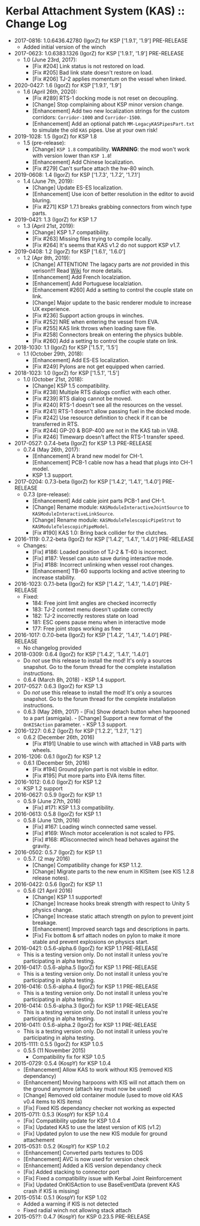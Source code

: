 # Kerbal Attachment System (KAS) :: Change Log

* 2017-0816: 1.0.6436.42780 (IgorZ) for KSP ['1.9.1', '1.9'] PRE-RELEASE
	+ Added initial version of the winch
* 2017-0623: 1.0.6383.1326 (IgorZ) for KSP ['1.9.1', '1.9'] PRE-RELEASE
	+ 1.0 (June 23rd, 2017):
		- [Fix #204] Link status is not restored on load.
		- [Fix #205] Bad link state doesn't restore on load.
		- [Fix #206] TJ-2 applies momentum on the vessel when linked.
* 2020-0427: 1.6 (IgorZ) for KSP ['1.9.1', '1.9']
	+ 1.6 (April 26th, 2020):
		- [Fix #289] RTS-1 docking mode is not reset on decoupling.
		- [Change] Stop complaining about KSP minor version change.
		- [Enhancement] Add two new localization strings for the custom corridors: `Corridor-1000` and `Corridor-1500`.
		- [Enhancement] Add an optional patch `MM-LegacyKASPipesPart.txt` to simulate the old `KAS` pipes. Use at your own risk!
* 2019-1028: 1.5 (IgorZ) for KSP 1.8
	+ 1.5 (pre-release):
		- [Change] `KSP 1.8` compatibility. __WARNING__: the mod won't work with version lower than `KSP 1.8`!
		- [Enhancement] Add Chinese localization.
		- [Fix #279] Can't surface attach the hw-80 winch.
* 2019-0608: 1.4 (IgorZ) for KSP ['1.7.3', '1.7.2', '1.7.1']
	+ 1.4 (June 7th, 2019):
		- [Change] Update ES-ES localization.
		- [Enhancement] Use icon of better resolution in the editor to avoid bluring.
		- [Fix #271] KSP 1.7.1 breaks grabbing connectors from winch type parts.
* 2019-0421: 1.3 (IgorZ) for KSP 1.7
	+ 1.3 (April 21st, 2019):
		- [Change] KSP 1.7 compatibility.
		- [Fix #263] Missing files trying to compile locally.
		- [Fix #264] It's seems that KAS v1.2 do not support KSP v1.7.
* 2019-0408: 1.2 (IgorZ) for KSP ['1.6.1', '1.6.0']
	+ 1.2 (Apr 8th, 2019):
		- [Change] ATTENTION! The lagacy parts are _not_ provided in this verison!!! Read [Wiki](https://github.com/ihsoft/KAS/wiki/Legacy-parts-destiny) for more details.
		- [Enhancement] Add French localziation.
		- [Enhancement] Add Portuguese localziation.
		- [Enhancement #260] Add a setting to control the couple state on link.
		- [Change] Major update to the basic renderer module to increase UX experience.
		- [Fix #236] Support action groups in winches.
		- [Fix #252] NRE when entering the vessel from EVA.
		- [Fix #255] KAS link throws when loading save file.
		- [Fix #258] Connectors break on entering the physics bubble.
		- [Fix #260] Add a setting to control the couple state on link.
* 2018-1030: 1.1 (IgorZ) for KSP ['1.5.1', '1.5']
	+ 1.1 (October 29th, 2018):
		- [Enhancement] Add ES-ES localization.
		- [Fix #249] Pylons are not get equipped when carried.
* 2018-1023: 1.0 (IgorZ) for KSP ['1.5.1', '1.5']
	+ 1.0 (October 21st, 2018):
		- [Change] KSP 1.5 compatibility.
		- [Fix #238] Multiple RTS dialogs conflict with each other.
		- [Fix #239] RTS dialog cannot be moved.
		- [Fix #240] RTS-1 doesn't see all the resources on the vessel.
		- [Fix #241] RTS-1 doesn't allow passing fuel in the docked mode.
		- [Fix #242] Use resource definition to check if it can be transferred in RTS.
		- [Fix #244] GP-20 & BGP-400 are not in the KAS tab in VAB.
		- [Fix #246] Timewarp doesn't affect the RTS-1 transfer speed.
* 2017-0527: 0.7.4-beta (IgorZ) for KSP 1.3 PRE-RELEASE
	+ 0.7.4 (May 26th, 2017):
		- [Enhancement] A brand new model for CH-1.
		- [Enhancement] PCB-1 cable now has a head that plugs into CH-1 model.
		- KSP 1.3 support.
* 2017-0204: 0.7.3-beta (IgorZ) for KSP ['1.4.2', '1.4.1', '1.4.0'] PRE-RELEASE
	+ 0.7.3 (pre-release):
		- [Enhancement] Add cable joint parts PCB-1 and CH-1.
		- [Change] Rename module: `KASModuleInteractiveJointSource` to `KASModuleInteractiveLinkSource`.
		- [Change] Rename module: `KASModuleTelescopicPipeStrut` to `KASModuleTelescopicPipeModel`.
		- [Fix #190] KAS 1.0: Bring back collider for the clutches.
* 2016-1119: 0.7.2-beta (IgorZ) for KSP ['1.4.2', '1.4.1', '1.4.0'] PRE-RELEASE
	+ Changes:
		- [Fix] #186: Loaded position of TJ-2 & T-60 is incorrect.
		- [Fix] #187: Vessel can auto save during interactive mode.
		- [Fix] #188: Incorrect unlinking when vessel root changes.
		- [Enhancement] TB-60 supports locking and active steering to increase stability.
* 2016-1023: 0.7.1-beta (IgorZ) for KSP ['1.4.2', '1.4.1', '1.4.0'] PRE-RELEASE
	+ Fixed:
		- 184: Free joint limit angles are checked incorrectly
		- 183: TJ-2 context menu doesn't update correctly
		- 182: TJ-2 incorrectly restores state on load
		- 181: ESC opens pause menu when in interactive mode
		- 177: Free joint stops working as free
* 2016-1017: 0.7.0-beta (IgorZ) for KSP ['1.4.2', '1.4.1', '1.4.0'] PRE-RELEASE
	+ No changelog provided
* 2018-0309: 0.6.4 (IgorZ) for KSP ['1.4.2', '1.4.1', '1.4.0']
	+ Do _not_ use this release to install the mod! It's only a sources snapshot. Go to the forum thread for the complete installation instructions.
	+ 0.6.4 (March 8h, 2018)
			- KSP 1.4 support.
* 2017-0527: 0.6.3 (IgorZ) for KSP 1.3
	+ Do _not_ use this release to install the mod! It's only a sources snapshot. Go to the forum thread for the complete installation instructions.
	+ 0.6.3 (May 26th, 2017)
			- [Fix] Show detach button when harpooned to a part (asmigala).
			- [Change] Support a new format of the `OnKISAction` parameter.
			- KSP 1.3 support.
* 2016-1227: 0.6.2 (IgorZ) for KSP ['1.2.2', '1.2.1', '1.2']
	+ 0.6.2 (December 26th, 2016)
		- [Fix #191] Unable to use winch with attached in VAB parts with wheels.
* 2016-1206: 0.6.1 (IgorZ) for KSP 1.2
	+ 0.6.1 (December 5th, 2016)
		- [Fix #194] Ground pylon part is not visible in editor.
		- [Fix #195] Put more parts into EVA items filter.
* 2016-1012: 0.6.0 (IgorZ) for KSP 1.2
	+ KSP 1.2 support
* 2016-0627: 0.5.9 (IgorZ) for KSP 1.1
	+ 0.5.9 (June 27th, 2016)
		- [Fix] #171: KSP 1.1.3 compatibility.
* 2016-0613: 0.5.8 (IgorZ) for KSP 1.1
	+ 0.5.8 (June 12th, 2016)
		- [Fix] #167: Loading winch connected same vessel.
		- [Fix] #169: Winch motor acceleration is not scaled to FPS.
		- [Fix] #168: #Disconnected winch head behaves against the gravity.
* 2016-0502: 0.5.7 (IgorZ) for KSP 1.1
	+ 0.5.7. (2 may 2016)
		- [Change] Compatibility change for KSP 1.1.2.
		- [Change] Migrate parts to the new enum in KISItem (see KIS 1.2.8 release notes).
* 2016-0422: 0.5.6 (IgorZ) for KSP 1.1
	+ 0.5.6 (21 April 2016)
		- [Change] KSP 1.1 supported!
		- [Change] Increase hooks break strength with respect to Unity 5 physics change.
		- [Change] Increase static attach strength on pylon to prevent joint breakage.
		- [Enhancement] Improved search tags and descriptions in parts.
		- [Fix] Fix bottom & srf attach nodes on pylon to make it more stable and prevent explosions on physics start.
* 2016-0421: 0.5.6-alpha.6 (IgorZ) for KSP 1.1 PRE-RELEASE
	+ This is a testing version only. Do not install it unless you're participating in alpha testing.
* 2016-0417: 0.5.6-alpha.5 (IgorZ) for KSP 1.1 PRE-RELEASE
	+ This is a testing version only. Do not install it unless you're participating in alpha testing.
* 2016-0416: 0.5.6-alpha.4 (IgorZ) for KSP 1.1 PRE-RELEASE
	+ This is a testing version only. Do not install it unless you're participating in alpha testing.
* 2016-0414: 0.5.6-alpha.3 (IgorZ) for KSP 1.1 PRE-RELEASE
	+ This is a testing version only. Do not install it unless you're participating in alpha testing.
* 2016-0411: 0.5.6-alpha.2 (IgorZ) for KSP 1.1 PRE-RELEASE
	+ This is a testing version only. Do not install it unless you're participating in alpha testing.
* 2015-1111: 0.5.5 (IgorZ) for KSP 1.0.5
	+ 0.5.5 (11 November 2015)
		- Compatibility fix for KSP 1.0.5
* 2015-0729: 0.5.4 (KospY) for KSP 1.0.4
	+ [Enhancement] Allow KAS to work without KIS (removed KIS dependancy)
	+ [Enhancement] Moving harpoons with KIS will not attach them on the ground anymore (attach key must now be used)
	+ [Change] Removed old container module (used to move old KAS v0.4 items to KIS items)
	+ [Fix] Fixed KIS dependancy checker not working as expected
* 2015-0711: 0.5.3 (KospY) for KSP 1.0.4
	+ [Fix] Compatibility update for KSP 1.0.4
	+ [Fix] Updated KAS to use the latest version of KIS (v1.2)
	+ [Fix] Updated pylon to use the new KIS module for ground attachement
* 2015-0531: 0.5.2 (KospY) for KSP 1.0.2
	+ [Enhancement] Converted parts textures to DDS
	+ [Enhancement] AVC is now used for version check
	+ [Enhancement] Added a KIS version dependancy check
	+ [Fix] Added stacking to connector port
	+ [Fix] Fixed a compatibility issue with Kerbal Joint Reinforcement
	+ [Fix] Updated OnKISAction to use BaseEventData (prevent KAS crash if KIS is missing)
* 2015-0514: 0.5.1 (KospY) for KSP 1.02 
	+ Added a warning if KIS is not detected
	+ Fixed radial winch not allowing stack attach
* 2015-05??: 0.4.7 (KospY) for KSP 0.23.5 PRE-RELEASE
